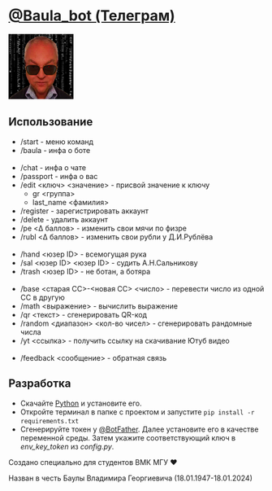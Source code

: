 <a href='https://t.me/baula_bot'>
    <h1>@Baula_bot (Телеграм)</h1>
    <img src='Media/icon.png'></img>
</a>

<h2>Использование</h2>
<ul>
    <li>/start - меню команд</li> 
    <li>/baula - инфа о боте</li>
    </br>
    <li>/chat - инфа о чате</li>
    <li>/passport - инфа о вас</li>
    <li>
        /edit &lt;ключ&gt; &lt;значение&gt; - присвой значение к ключу
        <ul>
            <li>gr &lt;группа&gt;</li>
            <li>last_name &lt;фамилия&gt;</li>
        </ul>
    </li>
    <li>/register - зарегистрировать аккаунт</li>
    <li>/delete - удалить аккаунт</li>
    <li>/pe &lt;Δ баллов&gt; - изменить свои мячи по физре</li>
    <li>/rubl &lt;Δ баллов&gt; - изменить свои рубли у Д.И.Рублёва</li>
    </br>
    <li>/hand &lt;юзер ID&gt; - всемогущая рука</li>
    <li>/sal &lt;юзер ID&gt; &lt;юзер ID&gt; - судить А.Н.Сальникову</li>
    <li>/trash &lt;юзер ID&gt; - не ботан, а ботяра</li>
    </br>
    <li>/base &lt;старая СС&gt;-&lt;новая СС&gt; &lt;число&gt; - перевести число из одной СС в другую</li>
    <li>/math &lt;выражение&gt; - вычислить выражение</li>
    <li>/qr &lt;текст&gt; - сгенерировать QR-код</li>
    <li>/random &lt;диапазон&gt; &lt;кол-во чисел&gt; - сгенерировать рандомные числа</li>
    <li>/yt &lt;ссылка&gt; - получить ссылку на скачивание Ютуб видео</li>
    </br>
    <li>/feedback &lt;сообщение&gt; - обратная связь</li>
</ul>
<h2>Разработка</h2>
<ul>
    <li>
        Скачайте <a href='ps://www.python.org/downloads/'>Python</a> и установите его.
    </li>
    <li>
        Откройте терминал в папке с проектом и запустите
        <code>pip install -r requirements.txt</code>
    </li>
    <li>
        Сгенерируйте токен у <a href='https://t.me/botfather'>@BotFather</a>. Далее установите его в качестве переменной среды. Затем укажите соответствующий ключ в <i>env_key_token</i> из <i>config.py</i>.
    </li>
</ul>

<p>Создано специально для студентов ВМК МГУ ❤</p>
<p>Назван в честь Баулы Владимира Георгиевича (18.01.1947-18.01.2024)</p>
